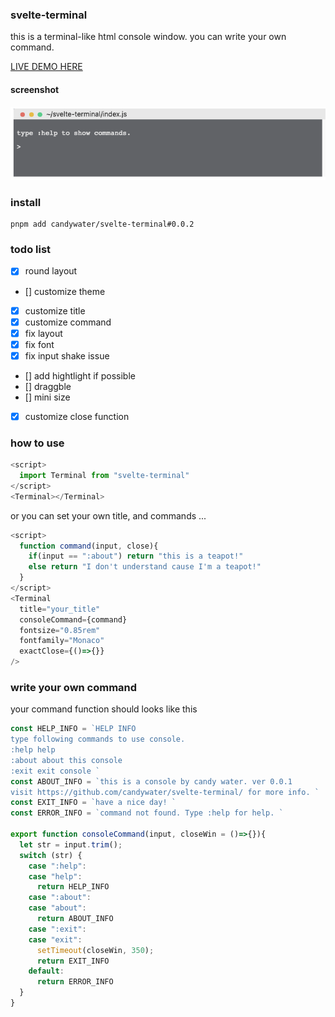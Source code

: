 ### svelte-terminal

this is a terminal-like html console window.
you can write your own command.

[LIVE DEMO HERE](https://candywater.github.io/svelte-terminal/)

#### screenshot

![screenshot](./assets/screenshot_v0.0.0.png)

### install 

```
pnpm add candywater/svelte-terminal#0.0.2
```

### todo list

- [x] round layout
- [] customize theme
- [x] customize title
- [x] customize command
- [x] fix layout
- [x] fix font
- [x] fix input shake issue
- [] add hightlight if possible
- [] draggble
- [] mini size
- [x] customize close function



### how to use

```js
<script>
  import Terminal from "svelte-terminal"
</script>
<Terminal></Terminal>
```

or you can set your own title, and commands ...

```js
<script>
  function command(input, close){
    if(input == ":about") return "this is a teapot!"
    else return "I don't understand cause I'm a teapot!"
  }
</script>
<Terminal 
  title="your_title" 
  consoleCommand={command}
  fontsize="0.85rem"
  fontfamily="Monaco"
  exactClose={()=>{}}
/>
```

### write your own command

your command function should looks like this

```js
const HELP_INFO = `HELP INFO
type following commands to use console.
:help help
:about about this console
:exit exit console `
const ABOUT_INFO = `this is a console by candy water. ver 0.0.1
visit https://github.com/candywater/svelte-terminal/ for more info. `
const EXIT_INFO = `have a nice day! `
const ERROR_INFO = `command not found. Type :help for help. `

export function consoleCommand(input, closeWin = ()=>{}){
  let str = input.trim();
  switch (str) {
    case ":help":
    case "help":
      return HELP_INFO
    case ":about":
    case "about":
      return ABOUT_INFO 
    case ":exit":
    case "exit":
      setTimeout(closeWin, 350);
      return EXIT_INFO
    default:
      return ERROR_INFO
  }
}
```
